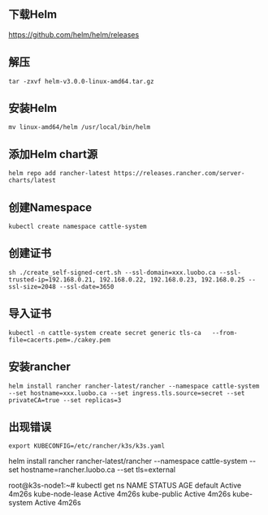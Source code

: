 ## 下载Helm
https://github.com/helm/helm/releases
## 解压
```
tar -zxvf helm-v3.0.0-linux-amd64.tar.gz
```
## 安装Helm
```
mv linux-amd64/helm /usr/local/bin/helm
```

## 添加Helm chart源
```
helm repo add rancher-latest https://releases.rancher.com/server-charts/latest
```
## 创建Namespace
```
kubectl create namespace cattle-system
```
## 创建证书
```
sh ./create_self-signed-cert.sh --ssl-domain=xxx.luobo.ca --ssl-trusted-ip=192.168.0.21, 192.168.0.22, 192.168.0.23, 192.168.0.25 --ssl-size=2048 --ssl-date=3650
```

## 导入证书
```
kubectl -n cattle-system create secret generic tls-ca   --from-file=cacerts.pem=./cakey.pem

```

## 安装rancher
```
helm install rancher rancher-latest/rancher --namespace cattle-system --set hostname=xxx.luobo.ca --set ingress.tls.source=secret --set privateCA=true --set replicas=3
```

## 出现错误
```
export KUBECONFIG=/etc/rancher/k3s/k3s.yaml
```

helm install rancher rancher-latest/rancher   --namespace cattle-system   --set hostname=rancher.luobo.ca   --set tls=external

root@k3s-node1:~# kubectl get ns
NAME              STATUS   AGE
default           Active   4m26s
kube-node-lease   Active   4m26s
kube-public       Active   4m26s
kube-system       Active   4m26s